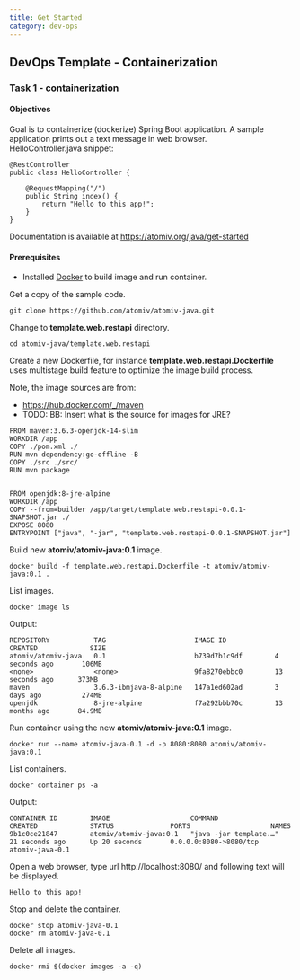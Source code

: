 ```yaml
---
title: Get Started
category: dev-ops
---
```


## DevOps Template - Containerization

### Task 1 - containerization

#### Objectives

Goal is to containerize (dockerize) Spring Boot application. A sample application prints out a text message in web browser.  
HelloController.java snippet:
```
@RestController
public class HelloController {

	@RequestMapping("/")
	public String index() {
		return "Hello to this app!";
	}
}
```
Documentation is available at https://atomiv.org/java/get-started

#### Prerequisites

* Installed [Docker](https://docs.docker.com/get-docker/) to build image and run container.
  
Get a copy of the sample code.
```
git clone https://github.com/atomiv/atomiv-java.git
```
  
Change to **template.web.restapi** directory.
```
cd atomiv-java/template.web.restapi
```

Create a new Dockerfile, for instance **template.web.restapi.Dockerfile** uses multistage build feature to optimize the image build process. 

Note, the image sources are from:
* https://hub.docker.com/_/maven
* TODO: BB: Insert what is the source for images for JRE?

```
FROM maven:3.6.3-openjdk-14-slim
WORKDIR /app
COPY ./pom.xml ./
RUN mvn dependency:go-offline -B
COPY ./src ./src/
RUN mvn package


FROM openjdk:8-jre-alpine
WORKDIR /app
COPY --from=builder /app/target/template.web.restapi-0.0.1-SNAPSHOT.jar ./
EXPOSE 8080
ENTRYPOINT ["java", "-jar", "template.web.restapi-0.0.1-SNAPSHOT.jar"]
```
  
Build new **atomiv/atomiv-java:0.1** image.
```
docker build -f template.web.restapi.Dockerfile -t atomiv/atomiv-java:0.1 .
```
  
List images.
```
docker image ls
```
Output:
```
REPOSITORY           TAG                      IMAGE ID            CREATED             SIZE
atomiv/atomiv-java   0.1                      b739d7b1c9df        4 seconds ago       106MB
<none>               <none>                   9fa8270ebbc0        13 seconds ago      373MB
maven                3.6.3-ibmjava-8-alpine   147a1ed602ad        3 days ago          274MB
openjdk              8-jre-alpine             f7a292bbb70c        13 months ago       84.9MB
```
  
Run container using the new **atomiv/atomiv-java:0.1** image.
```
docker run --name atomiv-java-0.1 -d -p 8080:8080 atomiv/atomiv-java:0.1
```
  
List containers.
```
docker container ps -a
```
Output:
```
CONTAINER ID        IMAGE                    COMMAND                  CREATED             STATUS              PORTS                    NAMES
9b1c0ce21847        atomiv/atomiv-java:0.1   "java -jar template.…"   21 seconds ago      Up 20 seconds       0.0.0.0:8080->8080/tcp   atomiv-java-0.1
```
  
Open a web browser, type url http://localhost:8080/ and following text will be displayed.
```
Hello to this app!
```
  
Stop and delete the container.
```
docker stop atomiv-java-0.1  
docker rm atomiv-java-0.1
```

Delete all images.
```
docker rmi $(docker images -a -q)
```

<!--

FUTURE: when committing, automate the whole process



TODO: VC CHECK: initially laptop, then virtual machine on server  for long term


Demo -> laptop -> screencast recording (VC)


-->
